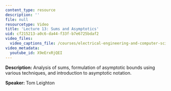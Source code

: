 ```yaml
---
content_type: resource
description: ''
file: null
resourcetype: Video
title: 'Lecture 13: Sums and Asymptotics'
uid: cf215213-a0c6-da44-f33f-b7e6725bdaf2
video_files:
  video_captions_file: /courses/electrical-engineering-and-computer-science/6-042j-mathematics-for-computer-science-fall-2010/video-lectures/lecture-13-sums-and-asymptotics/X9eErxRjQEI.vtt
video_metadata:
  youtube_id: X9eErxRjQEI
---
```


**Description:** Analysis of sums, formulation of asymptotic bounds using various techniques, and introduction to asymptotic notation.

**Speaker:** Tom Leighton
